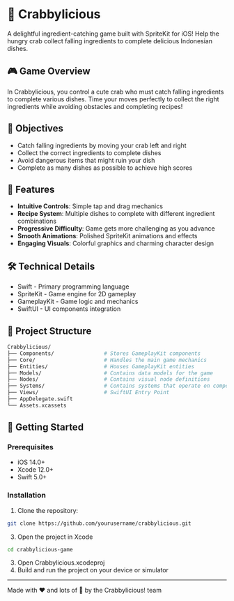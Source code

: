 # 🦀 Crabbylicious
A delightful ingredient-catching game built with SpriteKit for iOS! Help the hungry crab collect falling ingredients to complete delicious Indonesian dishes. 

## 🎮 Game Overview
In Crabbylicious, you control a cute crab who must catch falling ingredients to complete various dishes. Time your moves perfectly to collect the right ingredients while avoiding obstacles and completing recipes!

## 🎯 Objectives
- Catch falling ingredients by moving your crab left and right
- Collect the correct ingredients to complete dishes
- Avoid dangerous items that might ruin your dish
- Complete as many dishes as possible to achieve high scores

## 🍛 Features
- **Intuitive Controls**: Simple tap and drag mechanics
- **Recipe System**: Multiple dishes to complete with different ingredient combinations
- **Progressive Difficulty**: Game gets more challenging as you advance
- **Smooth Animations**: Polished SpriteKit animations and effects
- **Engaging Visuals**: Colorful graphics and charming character design

## 🛠️ Technical Details

- Swift - Primary programming language
- SpriteKit - Game engine for 2D gameplay
- GameplayKit - Game logic and mechanics
- SwiftUI - UI components integration

## 📁 Project Structure

```bash
Crabbylicious/
├── Components/                # Stores GameplayKit components
├── Core/                      # Handles the main game mechanics
├── Entities/                  # Houses GameplayKit entities
├── Models/                    # Contains data models for the game
├── Nodes/                     # Contains visual node definitions
├── Systems/                   # Contains systems that operate on components of entities 
├── Views/                     # SwiftUI Entry Point
├── AppDelegate.swift
└── Assets.xcassets
```

## 🚀 Getting Started
### Prerequisites
- iOS 14.0+
- Xcode 12.0+
- Swift 5.0+

### Installation
1. Clone the repository:
```bash
git clone https://github.com/yourusername/crabbylicious.git
```

3. Open the project in Xcode
```bash 
cd crabbylicious-game
```
3. Open Crabbylicious.xcodeproj
4. Build and run the project on your device or simulator


---
Made with ❤️ and lots of 🦀 by the Crabbylicious! team 
